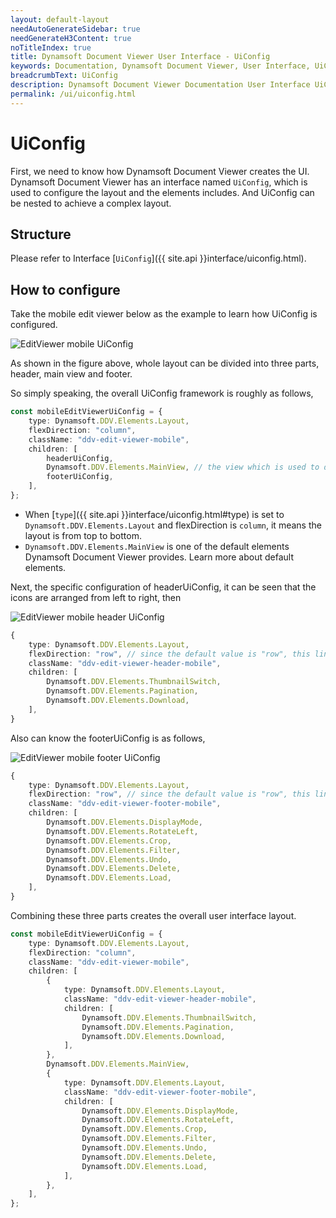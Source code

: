 ```yaml
---
layout: default-layout
needAutoGenerateSidebar: true
needGenerateH3Content: true
noTitleIndex: true
title: Dynamsoft Document Viewer User Interface - UiConfig
keywords: Documentation, Dynamsoft Document Viewer, User Interface, UiConfig
breadcrumbText: UiConfig
description: Dynamsoft Document Viewer Documentation User Interface UiConfig part
permalink: /ui/uiconfig.html
---
```




# UiConfig

First, we need to know how Dynamsoft Document Viewer creates the UI. Dynamsoft Document Viewer has an interface named `UiConfig`, which is used to configure the layout and the elements includes. And UiConfig can be nested to achieve a complex layout.

## Structure

Please refer to Interface [`UiConfig`]({{ site.api }}interface/uiconfig.html).

## How to configure

Take the mobile edit viewer below as the example to learn how UiConfig is configured.

![EditViewer mobile UiConfig](/assets/imgs/editmuiconfig.png)

As shown in the figure above, whole layout can be divided into three parts, header, main view and footer. 

So simply speaking, the overall UiConfig framework is roughly as follows,

```typescript
const mobileEditViewerUiConfig = {
    type: Dynamsoft.DDV.Elements.Layout,
    flexDirection: "column",
    className: "ddv-edit-viewer-mobile",
    children: [
        headerUiConfig,
        Dynamsoft.DDV.Elements.MainView, // the view which is used to display the pages
        footerUiConfig,
    ],
};
```

- When [`type`]({{ site.api }}interface/uiconfig.html#type) is set to `Dynamsoft.DDV.Elements.Layout` and flexDirection is `column`, it means the layout is from top to bottom.
- `Dynamsoft.DDV.Elements.MainView` is one of the default elements Dynamsoft Document Viewer provides. Learn more about default elements.

Next, the specific configuration of headerUiConfig, it can be seen that the icons are arranged from left to right, then


![EditViewer mobile header UiConfig](/assets/imgs/editmhuiconfig.png)


```typescript
{
    type: Dynamsoft.DDV.Elements.Layout,
    flexDirection: "row", // since the default value is "row", this line can be left out.
    className: "ddv-edit-viewer-header-mobile",
    children: [
        Dynamsoft.DDV.Elements.ThumbnailSwitch,
        Dynamsoft.DDV.Elements.Pagination,
        Dynamsoft.DDV.Elements.Download,
    ],
}
```


Also can know the footerUiConfig is as follows,

![EditViewer mobile footer UiConfig](/assets/imgs/editmfuiconfig.png)

```typescript
{
    type: Dynamsoft.DDV.Elements.Layout,
    flexDirection: "row", // since the default value is "row", this line can be left out.
    className: "ddv-edit-viewer-footer-mobile",
    children: [
        Dynamsoft.DDV.Elements.DisplayMode,
        Dynamsoft.DDV.Elements.RotateLeft,
        Dynamsoft.DDV.Elements.Crop,
        Dynamsoft.DDV.Elements.Filter,
        Dynamsoft.DDV.Elements.Undo,
        Dynamsoft.DDV.Elements.Delete,
        Dynamsoft.DDV.Elements.Load,
    ],
}
```

Combining these three parts creates the overall user interface layout.

```typescript
const mobileEditViewerUiConfig = {
    type: Dynamsoft.DDV.Elements.Layout,
    flexDirection: "column",
    className: "ddv-edit-viewer-mobile",
    children: [
        {
            type: Dynamsoft.DDV.Elements.Layout,
            className: "ddv-edit-viewer-header-mobile",
            children: [
                Dynamsoft.DDV.Elements.ThumbnailSwitch,
                Dynamsoft.DDV.Elements.Pagination,
                Dynamsoft.DDV.Elements.Download,
            ],
        },
        Dynamsoft.DDV.Elements.MainView,
        {
            type: Dynamsoft.DDV.Elements.Layout,
            className: "ddv-edit-viewer-footer-mobile",
            children: [
                Dynamsoft.DDV.Elements.DisplayMode,
                Dynamsoft.DDV.Elements.RotateLeft,
                Dynamsoft.DDV.Elements.Crop,
                Dynamsoft.DDV.Elements.Filter,
                Dynamsoft.DDV.Elements.Undo,
                Dynamsoft.DDV.Elements.Delete,
                Dynamsoft.DDV.Elements.Load,
            ],
        },
    ],
};
```
